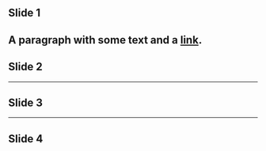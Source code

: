 ## Slide 1
A paragraph with some text and a [link](https://hakim.se).
---
## Slide 2
---
## Slide 3
---
## Slide 4

